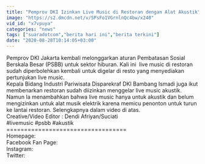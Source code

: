 ```yaml
---
title: "Pemprov DKI Izinkan Live Music di Restoran dengan Alat Akustik"
image: "https://s2.dmcdn.net/v/SPsFo1VGrnlnQc4bw/x240"
vid_id: "x7vpuya"
categories: "news"
tags: ["suaradotcom","berita hari ini","berita terkini"]
date: "2020-08-28T10:14:05+03:00"
---
```

Pemprov DKI Jakarta kembali melonggarkan aturan Pembatasan Sosial Berskala Besar (PSBB) untuk sektor hiburan. Kali ini  live music di restoran sudah diperbolehkan kembali untuk digelar di resto yang menyediakan pertunjukan live music.  <br>Kepala Bidang Industri Pariwisata Disparekraf DKI Bambang Ismadi juga ikut membenarkan restoran sudah diizinkan menggelar live music akustik. Namun Ia menambahkan bahwa live music hanya untuk akustik dan belum mengizinkan untuk alat musik elektrik karena memicu penonton untuk turun ke lantai restoran. Selengkapnya dalam video di atas.   <br>Creative/Video Editor : Dendi Afriyan/Suciati  <br>#livemusic #psbb #akustik  <br>==================================  <br>Homepage:   <br>Facebook Fan Page:   <br>Instagram:  <br>Twitter:  
